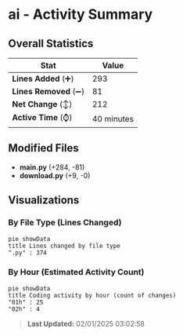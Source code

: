 # ai - Activity Summary 

## Overall Statistics

| Stat                   | Value                                                             |
| ---------------------- | ----------------------------------------------------------------- |
| **Lines Added** (➕)   | 293                                          |
| **Lines Removed** (➖) | 81                                        |
| **Net Change** (↕)    | 212                |
| **Active Time** (⌚)   | 40 minutes |


## Modified Files
- **main.py** (+284, -81)
- **download.py** (+9, -0)

## Visualizations

### By File Type (Lines Changed)

```mermaid
pie showData
title Lines changed by file type
".py" : 374
```

### By Hour (Estimated Activity Count)

```mermaid
pie showData
title Coding activity by hour (count of changes)
"01h" : 25
"02h" : 4
```


> **Last Updated:** 02/01/2025 03:02:58